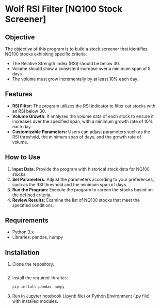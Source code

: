 # Wolf RSI Filter [NQ100 Stock Screener]

## Objective
The objective of this program is to build a stock screener that identifies NQ100 stocks exhibiting specific criteria:
- The Relative Strength Index (RSI) should be below 30.
- Volume should show a consistent increase over a minimum span of 5 days.
- The volume must grow incrementally by at least 10% each day.

## Features
- **RSI Filter:** The program utilizes the RSI indicator to filter out stocks with an RSI below 30.
- **Volume Growth:** It analyzes the volume data of each stock to ensure it increases over the specified span, with a minimum growth rate of 10% each day.
- **Customizable Parameters:** Users can adjust parameters such as the RSI threshold, the minimum span of days, and the growth rate of volume.

## How to Use
1. **Input Data:** Provide the program with historical stock data for NQ100 stocks.
2. **Set Parameters:** Adjust the parameters according to your preferences, such as the RSI threshold and the minimum span of days.
3. **Run the Program:** Execute the program to screen the stocks based on the defined criteria.
4. **Review Results:** Examine the list of NQ100 stocks that meet the specified conditions.

## Requirements
- Python 3.x
- Libraries: pandas, numpy

## Installation
1. Clone the repository.
 
    ```
2. Install the required libraries:
    ```bash
    pip install pandas numpy
    ```

3. Run in Jupyter notebook (.ipynb file) or Python Environment (.py file) with installed modules. 
